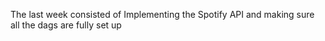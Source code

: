 The last week consisted of  Implementing the Spotify API and making sure all the dags are fully set up
